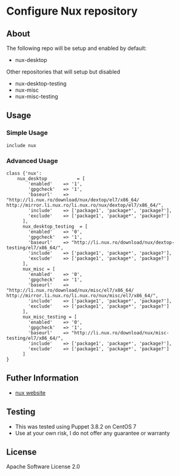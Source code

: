 # Configure Nux repository

## About

The following repo will be setup and enabled by default:

  * nux-desktop

Other repositories that will setup but disabled

  * nux-desktop-testing
  * nux-misc
  * nux-misc-testing

## Usage
### Simple Usage

    include nux

### Advanced Usage
    
    class {'nux':
        nux_desktop           = [
            'enabled'    => '1',
            'gpgcheck'   => '1',
            'baseurl'    => "http://li.nux.ro/download/nux/dextop/el7/x86_64/ http://mirror.li.nux.ro/li.nux.ro/nux/dextop/el7/x86_64/",
            'include'    => ['package1', 'package*', 'package?'],
            'exclude'    => ['package1', 'package*', 'package?']
          ],
          nux_desktop_testing  = [
            'enabled'    => '0',
            'gpgcheck'   => '1',
            'baseurl'    => "http://li.nux.ro/download/nux/dextop-testing/el7/x86_64/",
            'include'    => ['package1', 'package*', 'package?'],
            'exclude'    => ['package1', 'package*', 'package?']
          ],
          nux_misc = [
            'enabled'    => '0',
            'gpgcheck'   => '1',
            'baseurl'    => "http://li.nux.ro/download/nux/misc/el7/x86_64/ http://mirror.li.nux.ro/li.nux.ro/nux/misc/el7/x86_64/",
            'include'    => ['package1', 'package*', 'package?'],
            'exclude'    => ['package1', 'package*', 'package?']
          ],
          nux_misc_testing = [
            'enabled'    => '0',
            'gpgcheck'   => '1',
            'baseurl'    => "http://li.nux.ro/download/nux/misc-testing/el7/x86_64/",
            'include'    => ['package1', 'package*', 'package?'],
            'exclude'    => ['package1', 'package*', 'package?']
          ]
    }

## Futher Information

* [nux website](http://li.nux.ro/repos.html)

## Testing

* This was tested using Puppet 3.8.2 on CentOS 7
* Use at your own risk, I do not offer any guarantee or warranty

## License
Apache Software License 2.0
